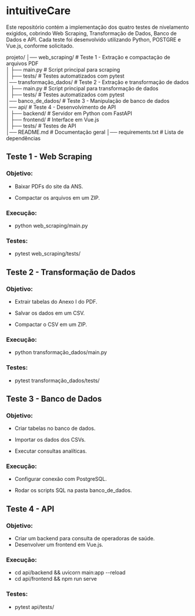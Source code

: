 # intuitiveCare

Este repositório contém a implementação dos quatro testes de nivelamento exigidos, cobrindo Web Scraping, Transformação de Dados, Banco de Dados e API.
Cada teste foi desenvolvido utilizando Python, POSTGRE e Vue.js, conforme solicitado.

projeto/
│── web_scraping/             # Teste 1 - Extração e compactação de arquivos PDF  
│   ├── main.py               # Script principal para scraping  
│   ├── tests/                # Testes automatizados com pytest  
│── transformação_dados/      # Teste 2 - Extração e transformação de dados  
│   ├── main.py               # Script principal para transformação de dados  
│   ├── tests/                # Testes automatizados com pytest  
│── banco_de_dados/           # Teste 3 - Manipulação de banco de dados   
│── api/                      # Teste 4 - Desenvolvimento de API  
│   ├── backend/              # Servidor em Python com FastAPI  
│   ├── frontend/             # Interface em Vue.js  
│   ├── tests/                # Testes de API  
│── README.md                 # Documentação geral 
│── requirements.txt          # Lista de dependências  

## Teste 1 - Web Scraping
### Objetivo:

- Baixar PDFs do site da ANS.

- Compactar os arquivos em um ZIP.

### Execução:

- python web_scraping/main.py

### Testes:

- pytest web_scraping/tests/
  
## Teste 2 - Transformação de Dados
### Objetivo:

- Extrair tabelas do Anexo I do PDF.

- Salvar os dados em um CSV.

- Compactar o CSV em um ZIP.

### Execução:
- python transformação_dados/main.py

### Testes:

- pytest transformação_dados/tests/

## Teste 3 - Banco de Dados

### Objetivo:

- Criar tabelas no banco de dados.

- Importar os dados dos CSVs.
  
- Executar consultas analíticas.

### Execução:

- Configurar conexão com PostgreSQL.

- Rodar os scripts SQL na pasta banco_de_dados.

## Teste 4 - API
### Objetivo:

- Criar um backend para consulta de operadoras de saúde.
- Desenvolver um frontend em Vue.js.

### Execução:

- cd api/backend && uvicorn main:app --reload  
- cd api/frontend && npm run serve  

### Testes:

- pytest api/tests/
